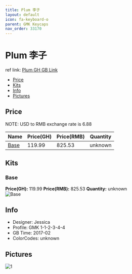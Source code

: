 ```yaml
---
title: Plum 李子
layout: default
icon: fa-keyboard-o
parent: GMK Keycaps
nav_order: 33170
---
```


# Plum 李子

ref link: [Plum GH GB Link](https://geekhack.org/index.php?topic=89295.0)

* [Price](#price)
* [Kits](#kits)
* [Info](#info)
* [Pictures](#pictures)


## Price  
NOTE: USD to RMB exchange rate is 6.88

| Name          | Price(GH)    |  Price(RMB) | Quantity |
| ------------- | ------------ |  ---------- | -------- |
|[Base](#base)|119.99|825.53|unknown|


## Kits
### Base
**Price(GH):** 119.99    **Price(RMB):** 825.53    **Quantity:** unknown  
<img src="{{ 'assets/images/gmk-keycaps/plum/kits_pics/base.png' | relative_url }}" alt="Base" class="image featured">


## Info
* Designer: Jessica
* Profile: GMK 1-1-2-3-4-4
* GB Time: 2017-02
* ColorCodes: unknown


## Pictures
<img src="{{ 'assets/images/gmk-keycaps/plum/rendering_pics/1.jpg' | relative_url }}" alt="1" class="image featured">
